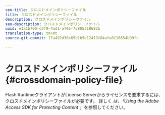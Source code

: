 ```yaml
---
seo-title: クロスドメインポリシーファイル
title: クロスドメインポリシーファイル
description: クロスドメインポリシーファイル
seo-description: クロスドメインポリシーファイル
uuid: e1a1b700-c5f9-4ad1-a705-75805a18682b
translation-type: tm+mt
source-git-commit: 17a492d30c65b1b5e12419f04afa0116654b99fc

---
```



# クロスドメインポリシーファイル {#crossdomain-policy-file}

Flash RuntimeクライアントがLicense Serverからライセンスを要求するには、クロスドメインポリシーファイルが必要です。 詳しく *は、「Using the Adobe Access SDK for Protecting Content* 」を参照してください。
